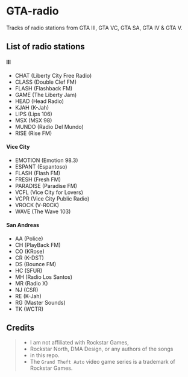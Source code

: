 # GTA-radio
Tracks of radio stations from GTA III, GTA VC, GTA SA, GTA IV & GTA V. 

## List of radio stations
#### III
- CHAT (Liberty City Free Radio)
- CLASS (Double Clef FM)
- FLASH (Flashback FM)
- GAME (The Liberty Jam)
- HEAD (Head Radio)
- KJAH (K-Jah)
- LIPS (Lips 106)
- MSX (MSX 98)
- MUNDO (Radio Del Mundo)
- RISE (Rise FM)
#### Vice City
- EMOTION (Emotion 98.3)
- ESPANT (Espantoso)
- FLASH (Flash FM)
- FRESH (Fresh FM)
- PARADISE (Paradise FM)
- VCFL (Vice City for Lovers)
- VCPR (Vice City Public Radio)
- VROCK (V-R0CK)
- WAVE (The Wave 103)
#### San Andreas
- AA (Police)
- CH (PlayBack FM)
- CO (KRose)
- CR (K-DST)
- DS (Bounce FM)
- HC (SFUR)
- MH (Radio Los Santos)
- MR (Radio X)
- NJ (CSR)
- RE (K-Jah)
- RG (Master Sounds)
- TK (WCTR)

## Credits
> - I am not affiliated with Rockstar Games,
> - Rockstar North, DMA Design, or any authors of the songs
> - in this repo.
> - The `Grand Theft Auto` video game series is a trademark of Rockstar Games.
